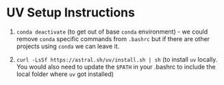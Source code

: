 # UV Setup Instructions

1. `conda deactivate` (to get out of base `conda` environment) - we could remove `conda` specific commands from `.bashrc` but if there are other projects using `conda` we can leave it.

2. `curl -LsSf https://astral.sh/uv/install.sh | sh` (to install `uv` locally.  You would also need to update the `$PATH` in your .bashrc to include the local folder where `uv` got installed)
